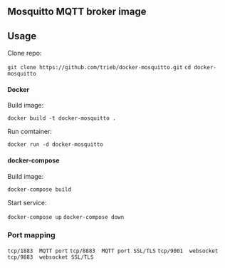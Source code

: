 ## Mosquitto MQTT broker image

## Usage

Clone repo:

`git clone https://github.com/trieb/docker-mosquitto.git`
`cd docker-mosquitto`

#### Docker

Build image:

`docker build -t docker-mosquitto .`

Run comtainer:

`docker run -d docker-mosquitto`

#### docker-compose

Build image:

`docker-compose build`

Start service:

`docker-compose up`
`docker-compose down`

### Port mapping

`tcp/1883  MQTT port`
`tcp/8883  MQTT port SSL/TLS`
`tcp/9001  websocket`
`tcp/9883  websocket SSL/TLS`
